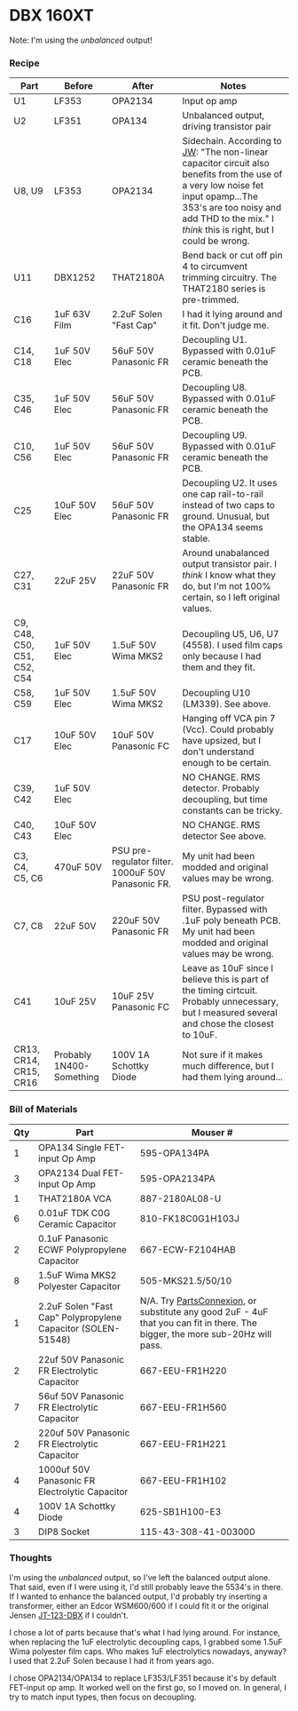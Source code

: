 # DBX 160XT

Note: I'm using the _unbalanced_ output!

### Recipe

| Part | Before  | After     | Notes |
| ---- | ------- | --------- | ----- |
| U1   | LF353   | OPA2134   | Input op amp |
| U2   | LF351   | OPA134    | Unbalanced output, driving transistor pair |
| U8, U9 | LF353   | OPA2134   | Sidechain. According to [JW](http://www.gearslutz.com/board/geekslutz-forum/53182-dbx-160xt-mods-schematic.html): "The non-linear capacitor circuit also benefits from the use of a very low noise fet input opamp...The 353's are too noisy and add THD to the mix." I _think_ this is right, but I could be wrong. |
| U11  | DBX1252 | THAT2180A | Bend back or cut off pin 4 to circumvent trimming circuitry. The THAT2180 series is pre-trimmed. |
| C16  | 1uF 63V Film | 2.2uF Solen "Fast Cap" | I had it lying around and it fit. Don't judge me. |
| C14, C18 | 1uF 50V Elec | 56uF 50V Panasonic FR | Decoupling U1. Bypassed with 0.01uF ceramic beneath the PCB. |
| C35, C46 | 1uF 50V Elec | 56uF 50V Panasonic FR | Decoupling U8. Bypassed with 0.01uF ceramic beneath the PCB. |
| C10, C56 | 1uF 50V Elec | 56uF 50V Panasonic FR | Decoupling U9. Bypassed with 0.01uF ceramic beneath the PCB. |
| C25 | 10uF 50V Elec | 56uF 50V Panasonic FR | Decoupling U2. It uses one cap rail-to-rail instead of two caps to ground. Unusual, but the OPA134 seems stable. |
| C27, C31 | 22uF 25V | 22uF 50V Panasonic FR | Around unabalanced output transistor pair. I _think_ I know what they do, but I'm not 100% certain, so I left original values. |
| C9, C48, C50, C51, C52, C54 | 1uF 50V Elec | 1.5uF 50V Wima MKS2 | Decoupling U5, U6, U7 (4558). I used film caps only because I had them and they fit.|
| C58, C59 | 1uF 50V Elec | 1.5uF 50V Wima MKS2 | Decoupling U10 (LM339). See above. |
| C17 | 10uF 50V Elec | 10uF 50V Panasonic FC | Hanging off VCA pin 7 (Vcc). Could probably have upsized, but I don't understand enough to be certain. |
| C39, C42 | 1uF 50V Elec | | NO CHANGE. RMS detector. Probably decoupling, but time constants can be tricky. |
| C40, C43 | 10uF 50V Elec | | NO CHANGE. RMS detector See above. |
| C3, C4, C5, C6 | 470uF 50V | PSU pre-regulator filter. 1000uF 50V Panasonic FR. | My unit had been modded and original values may be wrong. |
| C7, C8 | 22uF 50V | 220uF 50V Panasonic FR | PSU post-regulator filter. Bypassed with .1uF poly beneath PCB. My unit had been modded and original values may be wrong. |
| C41 | 10uF 25V | 10uF 25V Panasonic FC | Leave as 10uF since I believe this is part of the timing cirtcuit. Probably unnecessary, but I measured several and chose the closest to 10uF. |
| CR13, CR14, CR15, CR16   | Probably 1N400-Something | 100V 1A Schottky Diode | Not sure if it makes much difference, but I had them lying around... |

### Bill of Materials

| Qty | Part  | Mouser #  |
| --- | --------------- | --------- |
| 1   | OPA134   Single FET-input Op Amp | 595-OPA134PA  |
| 3   | OPA2134  Dual FET-input Op Amp   | 595-OPA2134PA |
| 1   | THAT2180A VCA | 887-2180AL08-U |
| 6   | 0.01uF TDK C0G Ceramic Capacitor | 810-FK18C0G1H103J |
| 2   | 0.1uF Panasonic ECWF Polypropylene Capacitor | 667-ECW-F2104HAB |
| 8   | 1.5uF Wima MKS2 Polyester Capacitor | 505-MKS21.5/50/10 |
| 1 | 2.2uF Solen "Fast Cap" Polypropylene Capacitor (SOLEN-51548) | N/A. Try [PartsConnexion](http://www.partsconnexion.com/capacitor_film_solen_pb.html), or substitute any good 2uF - 4uF that you can fit in there. The bigger, the more sub-20Hz will pass. |
| 2 | 22uf 50V Panasonic FR Electrolytic Capacitor | 667-EEU-FR1H220 |
| 7 | 56uf 50V Panasonic FR Electrolytic Capacitor | 667-EEU-FR1H560 |
| 2 | 220uf 50V Panasonic FR Electrolytic Capacitor | 667-EEU-FR1H221 |
| 4 | 1000uf 50V Panasonic FR Electrolytic Capacitor | 667-EEU-FR1H102 |
| 4 | 100V 1A Schottky Diode | 625-SB1H100-E3 |
| 3 | DIP8 Socket | 115-43-308-41-003000 |

### Thoughts

I'm using the _unbalanced_ output, so I've left the balanced output alone. That said, even if I were using it, I'd still probably leave the 5534's in there. If I wanted to enhance the balanced output, I'd probably try inserting a transformer, either an Edcor WSM600/600 if I could fit it or the original Jensen [JT-123-DBX](http://www.jensen-transformers.com/datashts/123dbx.pdf) if I couldn't.

I chose a lot of parts because that's what I had lying around. For instance, when replacing the 1uF electrolytic decoupling caps, I grabbed some 1.5uF Wima polyester film caps. Who makes 1uF electrolytics nowadays, anyway? I used that 2.2uF Solen because I had it from years ago. 

I chose OPA2134/OPA134 to replace LF353/LF351 because it's by default FET-input op amp. It worked well on the first go, so I moved on. In general, I try to match input types, then focus on decoupling.
